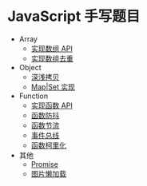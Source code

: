# JavaScript 手写题目

- Array
  - [实现数组 API](./src/array/api)
  - [实现数组去重](./src/array/unique)
- Object
  - [深浅拷贝](./src/object/clone)
  - [Map|Set 实现](./src/object/es)
- Function
  - [实现函数 API](./src/function/api)
  - [函数防抖](./src/function/debounce)
  - [函数节流](./src/function/throttle)
  - [事件总线](./src/function/event-bus)
  - [函数柯里化](./src/function/curry)
- 其他
  - [Promise](./src/others/promise)
  - [图片懒加载](./src/others/lazy-load)
